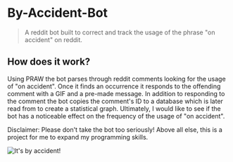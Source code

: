 # By-Accident-Bot
> A reddit bot built to correct and track the usage of the phrase "on accident" on reddit.

## How does it work?
Using PRAW the bot parses through reddit comments looking for the usage of "on accident". 
Once it finds an occurrence it responds to the offending comment with a GIF and a 
pre-made message. In addition to responding to the comment the bot copies the comment's
ID to a database which is later read from to create a statistical graph. Ultimately, I
would like to see if the bot has a noticeable effect on the frequency of the usage of
"on accident".  

Disclaimer: Please don't take the bot too seriously! Above all else, this is a project for me
to expand my programming skills.

![It's by accident!](https://thumbs.gfycat.com/JointHiddenHummingbird-size_restricted.gif)